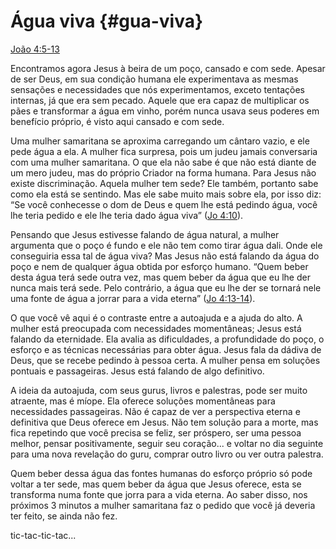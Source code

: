 # Água viva {#gua-viva}

[João 4:5-13](http://bibliaonline.com.br/acf/jo/4/5-13)

Encontramos agora Jesus à beira de um poço, cansado e com sede. Apesar de ser Deus, em sua condição humana ele experimentava as mesmas sensações e necessidades que nós experimentamos, exceto tentações internas, já que era sem pecado. Aquele que era capaz de multiplicar os pães e transformar a água em vinho, porém nunca usava seus poderes em benefício próprio, é visto aqui cansado e com sede.

Uma mulher samaritana se aproxima carregando um cântaro vazio, e ele pede água a ela. A mulher fica surpresa, pois um judeu jamais conversaria com uma mulher samaritana. O que ela não sabe é que não está diante de um mero judeu, mas do próprio Criador na forma humana. Para Jesus não existe discriminação. Aquela mulher tem sede? Ele também, portanto sabe como ela está se sentindo. Mas ele sabe muito mais sobre ela, por isso diz: “Se você conhecesse o dom de Deus e quem lhe está pedindo água, você lhe teria pedido e ele lhe teria dado água viva” ([Jo 4:10](http://bibliaonline.com.br/acf/jo/4/10)).

Pensando que Jesus estivesse falando de água natural, a mulher argumenta que o poço é fundo e ele não tem como tirar água dali. Onde ele conseguiria essa tal de água viva? Mas Jesus não está falando da água do poço e nem de qualquer água obtida por esforço humano. “Quem beber desta água terá sede outra vez, mas quem beber da água que eu lhe der nunca mais terá sede. Pelo contrário, a água que eu lhe der se tornará nele uma fonte de água a jorrar para a vida eterna” ([Jo 4:13-14](http://bibliaonline.com.br/acf/jo/4/13-14)).

O que você vê aqui é o contraste entre a autoajuda e a ajuda do alto. A mulher está preocupada com necessidades momentâneas; Jesus está falando da eternidade. Ela avalia as dificuldades, a profundidade do poço, o esforço e as técnicas necessárias para obter água. Jesus fala da dádiva de Deus, que se recebe pedindo à pessoa certa. A mulher pensa em soluções pontuais e passageiras. Jesus está falando de algo definitivo.

A ideia da autoajuda, com seus gurus, livros e palestras, pode ser muito atraente, mas é míope. Ela oferece soluções momentâneas para necessidades passageiras. Não é capaz de ver a perspectiva eterna e definitiva que Deus oferece em Jesus. Não tem solução para a morte, mas fica repetindo que você precisa se feliz, ser próspero, ser uma pessoa melhor, pensar positivamente, seguir seu coração... e voltar no dia seguinte para uma nova revelação do guru, comprar outro livro ou ver outra palestra.

Quem beber dessa água das fontes humanas do esforço próprio só pode voltar a ter sede, mas quem beber da água que Jesus oferece, esta se transforma numa fonte que jorra para a vida eterna. Ao saber disso, nos próximos 3 minutos a mulher samaritana faz o pedido que você já deveria ter feito, se ainda não fez.

tic-tac-tic-tac...